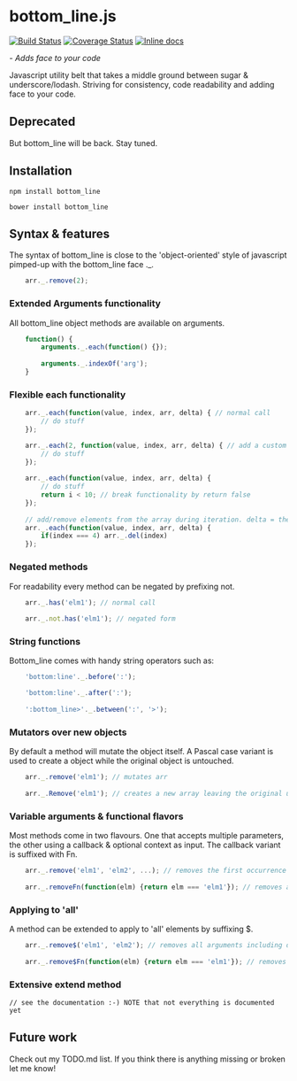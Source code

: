 # bottom_line.js
[![Build Status](https://travis-ci.org/unnoon/bottom_line.svg?branch=dev)](http://inch-ci.org/github/unnoon/bottom_line)
[![Coverage Status](https://coveralls.io/repos/github/unnoon/bottom_line/badge.svg?branch=dev)](https://coveralls.io/github/unnoon/bottom_line?branch=dev)
[![Inline docs](http://inch-ci.org/github/unnoon/bottom_line.svg?branch=dev)](http://inch-ci.org/github/unnoon/bottom_line)

_- Adds face to your code_

Javascript utility belt that takes a middle ground between sugar & underscore/lodash. Striving for consistency, code readability and adding face to your code.

## Deprecated

But bottom_line will be back. Stay tuned.

## Installation

    npm install bottom_line
     
    bower install bottom_line

## Syntax & features

The syntax of bottom\_line is close to the 'object-oriented' style of javascript pimped-up with the bottom\_line face .\_.
```javascript
    arr._.remove(2);
```
### Extended Arguments functionality 

All bottom_line object methods are available on arguments.
```javascript
    function() {
        arguments._.each(function() {});       
           
        arguments._.indexOf('arg');   
    }       
```
### Flexible each functionality
```javascript
    arr._.each(function(value, index, arr, delta) { // normal call
        // do stuff
    }); 

    arr._.each(2, function(value, index, arr, delta) { // add a custom step
        // do stuff    
    }); 
    
    arr._.each(function(value, index, arr, delta) {
        // do stuff
        return i < 10; // break functionality by return false
    });  
    
    // add/remove elements from the array during iteration. delta = the difference in length
    arr._.each(function(value, index, arr, delta) {  
        if(index === 4) arr._.del(index)
    });  
```    
### Negated methods

For readability every method can be negated by prefixing not.
```javascript
    arr._.has('elm1'); // normal call
    
    arr._.not.has('elm1'); // negated form
```        
### String functions

Bottom_line comes with handy string operators such as:
```javascript
    'bottom:line'._.before(':');

    'bottom:line'._.after(':');
    
    ':bottom_line>'._.between(':', '>');    
```        
### Mutators over new objects

By default a method will mutate the object itself. A Pascal case variant is used to create a object while the original object is untouched.
```javascript
    arr._.remove('elm1'); // mutates arr  
          
    arr._.Remove('elm1'); // creates a new array leaving the original untouched          
```
### Variable arguments & functional flavors

Most methods come in two flavours. One that accepts multiple parameters, the other using a callback & optional context as input. The callback variant is suffixed with Fn.
```javascript
    arr._.remove('elm1', 'elm2', ...); // removes the first occurrence for each parameter
    
    arr._.removeFn(function(elm) {return elm === 'elm1'}); // removes an element matched by the function
```
### Applying to 'all'

A method can be extended to apply to 'all' elements by suffixing $.
```javascript
    arr._.remove$('elm1', 'elm2'); // removes all arguments including duplicates
    
    arr._.remove$Fn(function(elm) {return elm === 'elm1'}); // removes all elements matched by the function
```
### Extensive extend method

    // see the documentation :-) NOTE that not everything is documented yet    

## Future work

Check out my TODO.md list.
If you think there is anything missing or broken let me know!
